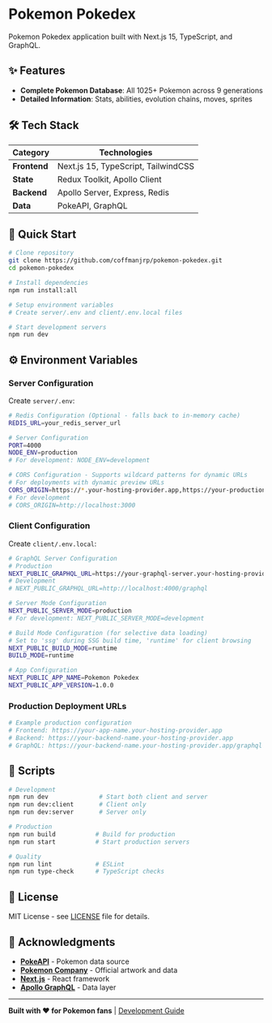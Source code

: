 # Pokemon Pokedex

Pokemon Pokedex application built with Next.js 15, TypeScript, and GraphQL.

## ✨ Features

- **Complete Pokemon Database**: All 1025+ Pokemon across 9 generations
- **Detailed Information**: Stats, abilities, evolution chains, moves, sprites

## 🛠 Tech Stack

| Category | Technologies |
|----------|-------------|
| **Frontend** | Next.js 15, TypeScript, TailwindCSS |
| **State** | Redux Toolkit, Apollo Client |
| **Backend** | Apollo Server, Express, Redis |
| **Data** | PokeAPI, GraphQL |

## 🚀 Quick Start

```bash
# Clone repository
git clone https://github.com/coffmanjrp/pokemon-pokedex.git
cd pokemon-pokedex

# Install dependencies
npm run install:all

# Setup environment variables
# Create server/.env and client/.env.local files

# Start development servers
npm run dev
```

## ⚙️ Environment Variables

### Server Configuration

Create `server/.env`:

```bash
# Redis Configuration (Optional - falls back to in-memory cache)
REDIS_URL=your_redis_server_url

# Server Configuration
PORT=4000
NODE_ENV=production
# For development: NODE_ENV=development

# CORS Configuration - Supports wildcard patterns for dynamic URLs
# For deployments with dynamic preview URLs
CORS_ORIGIN=https://*.your-hosting-provider.app,https://your-production-domain.com
# For development
# CORS_ORIGIN=http://localhost:3000
```

### Client Configuration

Create `client/.env.local`:

```bash
# GraphQL Server Configuration
# Production
NEXT_PUBLIC_GRAPHQL_URL=https://your-graphql-server.your-hosting-provider.app/graphql
# Development
# NEXT_PUBLIC_GRAPHQL_URL=http://localhost:4000/graphql

# Server Mode Configuration
NEXT_PUBLIC_SERVER_MODE=production
# For development: NEXT_PUBLIC_SERVER_MODE=development

# Build Mode Configuration (for selective data loading)
# Set to 'ssg' during SSG build time, 'runtime' for client browsing
NEXT_PUBLIC_BUILD_MODE=runtime
BUILD_MODE=runtime

# App Configuration
NEXT_PUBLIC_APP_NAME=Pokemon Pokedex
NEXT_PUBLIC_APP_VERSION=1.0.0
```

### Production Deployment URLs

```bash
# Example production configuration
# Frontend: https://your-app-name.your-hosting-provider.app
# Backend: https://your-backend-name.your-hosting-provider.app
# GraphQL: https://your-backend-name.your-hosting-provider.app/graphql
```

## 📝 Scripts

```bash
# Development
npm run dev              # Start both client and server
npm run dev:client       # Client only
npm run dev:server       # Server only

# Production
npm run build           # Build for production
npm run start           # Start production servers

# Quality
npm run lint            # ESLint
npm run type-check      # TypeScript checks
```

## 📄 License

MIT License - see [LICENSE](LICENSE) file for details.

## 🙏 Acknowledgments

- [**PokeAPI**](https://pokeapi.co/) - Pokemon data source
- [**Pokemon Company**](https://www.pokemon.com/) - Official artwork and data
- [**Next.js**](https://nextjs.org/) - React framework
- [**Apollo GraphQL**](https://www.apollographql.com/) - Data layer

---

**Built with ❤️ for Pokemon fans** | [Development Guide](CLAUDE.md)